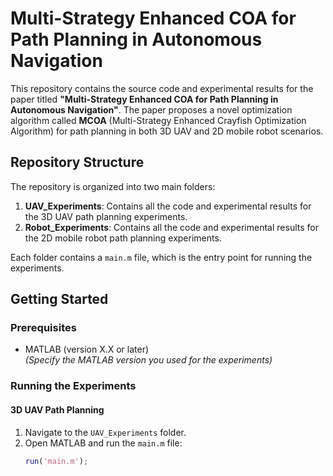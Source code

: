 # Multi-Strategy Enhanced COA for Path Planning in Autonomous Navigation

This repository contains the source code and experimental results for the paper titled **"Multi-Strategy Enhanced COA for Path Planning in Autonomous Navigation"**. The paper proposes a novel optimization algorithm called **MCOA** (Multi-Strategy Enhanced Crayfish Optimization Algorithm) for path planning in both 3D UAV and 2D mobile robot scenarios.

## Repository Structure

The repository is organized into two main folders:

1. **UAV_Experiments**: Contains all the code and experimental results for the 3D UAV path planning experiments.
2. **Robot_Experiments**: Contains all the code and experimental results for the 2D mobile robot path planning experiments.

Each folder contains a `main.m` file, which is the entry point for running the experiments.

## Getting Started

### Prerequisites
- MATLAB (version X.X or later)  
  *(Specify the MATLAB version you used for the experiments)*

### Running the Experiments

#### 3D UAV Path Planning
1. Navigate to the `UAV_Experiments` folder.
2. Open MATLAB and run the `main.m` file:
   ```matlab
   run('main.m');
